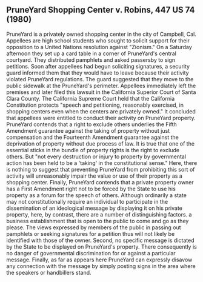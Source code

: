 ## PruneYard Shopping Center v. Robins, 447 US 74 (1980)
PruneYard is a privately owned shopping center in the city of Campbell, Cal. Appellees are high school students who sought to solicit support for their opposition to a United Nations resolution against "Zionism." On a Saturday afternoon they set up a card table in a corner of PruneYard's central courtyard. They distributed pamphlets and asked passersby to sign petitions.
Soon after appellees had begun soliciting signatures, a security guard informed them that they would have to leave because their activity violated PruneYard regulations. The guard suggested that they move to the public sidewalk at the PruneYard's perimeter. Appellees immediately left the premises and later filed this lawsuit in the California Superior Court of Santa Clara County.
The California Supreme Court held that the California Constitution protects "speech and petitioning, reasonably exercised, in shopping centers even when the centers are privately owned." It concluded that appellees were entitled to conduct their activity on PruneYard property.
PruneYard contends that a right to exclude others underlies the Fifth Amendment guarantee against the taking of property without just compensation and the Fourteenth Amendment guarantee against the deprivation of property without due process of law.
It is true that one of the essential sticks in the bundle of property rights is the right to exclude others. But "not every destruction or injury to property by governmental action has been held to be a 'taking' in the constitutional sense." Here, there is nothing to suggest that preventing PruneYard from prohibiting this sort of activity will unreasonably impair the value or use of their property as a shopping center.
Finally, PruneYard contends that a private property owner has a First Amendment right not to be forced by the State to use his property as a forum for the speech of others. Although ordinarily a state may not constitutionally require an individual to participate in the dissemination of an ideological message by displaying it on his private property, here, by contrast, there are a number of distinguishing factors. a business establishment that is open to the public to come and go as they please. The views expressed by members of the public in passing out pamphlets or seeking signatures for a petition thus will not likely be identified with those of the owner. Second, no specific message is dictated by the State to be displayed on PruneYard's property. There consequently is no danger of governmental discrimination for or against a particular message. Finally, as far as appears here PruneYard can expressly disavow any connection with the message by simply posting signs in the area where the speakers or handbillers stand.
